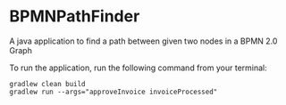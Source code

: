 # BPMNPathFinder
A java application to find a path between given two nodes in a BPMN 2.0 Graph

To run the application, run the following command from your terminal:

```
gradlew clean build
gradlew run --args="approveInvoice invoiceProcessed"
```
